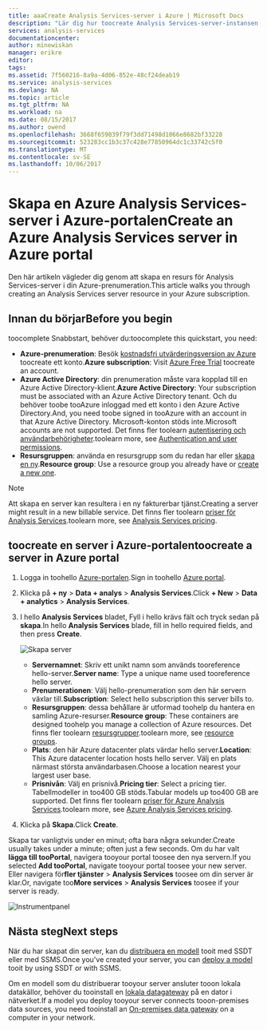 ```yaml
---
title: aaaCreate Analysis Services-server i Azure | Microsoft Docs
description: "Lär dig hur toocreate Analysis Services-server-instansen i Azure."
services: analysis-services
documentationcenter: 
author: minewiskan
manager: erikre
editor: 
tags: 
ms.assetid: 7f560216-8a9a-4d06-852e-48cf24deab19
ms.service: analysis-services
ms.devlang: NA
ms.topic: article
ms.tgt_pltfrm: NA
ms.workload: na
ms.date: 08/15/2017
ms.author: owend
ms.openlocfilehash: 3668f659039f79f3dd71498d1066e8682bf33228
ms.sourcegitcommit: 523283cc1b3c37c428e77850964dc1c33742c5f0
ms.translationtype: MT
ms.contentlocale: sv-SE
ms.lasthandoff: 10/06/2017
---
```

# <a name="create-an-azure-analysis-services-server-in-azure-portal"></a><span data-ttu-id="45f6c-103">Skapa en Azure Analysis Services-server i Azure-portalen</span><span class="sxs-lookup"><span data-stu-id="45f6c-103">Create an Azure Analysis Services server in Azure portal</span></span>
<span data-ttu-id="45f6c-104">Den här artikeln vägleder dig genom att skapa en resurs för Analysis Services-server i din Azure-prenumeration.</span><span class="sxs-lookup"><span data-stu-id="45f6c-104">This article walks you through creating an Analysis Services server resource in your Azure subscription.</span></span>

## <a name="before-you-begin"></a><span data-ttu-id="45f6c-105">Innan du börjar</span><span class="sxs-lookup"><span data-stu-id="45f6c-105">Before you begin</span></span>
<span data-ttu-id="45f6c-106">toocomplete Snabbstart, behöver du:</span><span class="sxs-lookup"><span data-stu-id="45f6c-106">toocomplete this quickstart, you need:</span></span>

* <span data-ttu-id="45f6c-107">**Azure-prenumeration**: Besök [kostnadsfri utvärderingsversion av Azure](https://azure.microsoft.com/offers/ms-azr-0044p/) toocreate ett konto.</span><span class="sxs-lookup"><span data-stu-id="45f6c-107">**Azure subscription**: Visit [Azure Free Trial](https://azure.microsoft.com/offers/ms-azr-0044p/) toocreate an account.</span></span>
* <span data-ttu-id="45f6c-108">**Azure Active Directory**: din prenumeration måste vara kopplad till en Azure Active Directory-klient.</span><span class="sxs-lookup"><span data-stu-id="45f6c-108">**Azure Active Directory**: Your subscription must be associated with an Azure Active Directory tenant.</span></span> <span data-ttu-id="45f6c-109">Och du behöver toobe tooAzure inloggad med ett konto i den Azure Active Directory.</span><span class="sxs-lookup"><span data-stu-id="45f6c-109">And, you need toobe signed in tooAzure with an account in that Azure Active Directory.</span></span> <span data-ttu-id="45f6c-110">Microsoft-konton stöds inte.</span><span class="sxs-lookup"><span data-stu-id="45f6c-110">Microsoft accounts are not supported.</span></span> <span data-ttu-id="45f6c-111">Det finns fler toolearn [autentisering och användarbehörigheter](analysis-services-manage-users.md).</span><span class="sxs-lookup"><span data-stu-id="45f6c-111">toolearn more, see [Authentication and user permissions](analysis-services-manage-users.md).</span></span>
* <span data-ttu-id="45f6c-112">**Resursgruppen**: använda en resursgrupp som du redan har eller [skapa en ny](../azure-resource-manager/resource-group-overview.md).</span><span class="sxs-lookup"><span data-stu-id="45f6c-112">**Resource group**: Use a resource group you already have or [create a new one](../azure-resource-manager/resource-group-overview.md).</span></span>

> [!NOTE]
> <span data-ttu-id="45f6c-113">Att skapa en server kan resultera i en ny fakturerbar tjänst.</span><span class="sxs-lookup"><span data-stu-id="45f6c-113">Creating a server might result in a new billable service.</span></span> <span data-ttu-id="45f6c-114">Det finns fler toolearn [priser för Analysis Services](https://azure.microsoft.com/pricing/details/analysis-services/).</span><span class="sxs-lookup"><span data-stu-id="45f6c-114">toolearn more, see [Analysis Services pricing](https://azure.microsoft.com/pricing/details/analysis-services/).</span></span>
> 
> 

## <a name="toocreate-a-server-in-azure-portal"></a><span data-ttu-id="45f6c-115">toocreate en server i Azure-portalen</span><span class="sxs-lookup"><span data-stu-id="45f6c-115">toocreate a server in Azure portal</span></span>
1. <span data-ttu-id="45f6c-116">Logga in toohello [Azure-portalen](https://portal.azure.com).</span><span class="sxs-lookup"><span data-stu-id="45f6c-116">Sign in toohello [Azure portal](https://portal.azure.com).</span></span>  
2. <span data-ttu-id="45f6c-117">Klicka på **+ ny** > **Data + analys** > **Analysis Services**.</span><span class="sxs-lookup"><span data-stu-id="45f6c-117">Click **+ New** > **Data + analytics** > **Analysis Services**.</span></span>
3. <span data-ttu-id="45f6c-118">I hello **Analysis Services** bladet, Fyll i hello krävs fält och tryck sedan på **skapa**.</span><span class="sxs-lookup"><span data-stu-id="45f6c-118">In hello **Analysis Services** blade, fill in hello required fields, and then press **Create**.</span></span>
   
    ![Skapa server](./media/analysis-services-create-server/aas-create-server-blade.png)
   
   * <span data-ttu-id="45f6c-120">**Servernamnet**: Skriv ett unikt namn som används tooreference hello-server.</span><span class="sxs-lookup"><span data-stu-id="45f6c-120">**Server name**: Type a unique name used tooreference hello server.</span></span>
   * <span data-ttu-id="45f6c-121">**Prenumerationen**: Välj hello-prenumeration som den här servern växlar till.</span><span class="sxs-lookup"><span data-stu-id="45f6c-121">**Subscription**: Select hello subscription this server bills to.</span></span>
   * <span data-ttu-id="45f6c-122">**Resursgruppen**: dessa behållare är utformad toohelp du hantera en samling Azure-resurser.</span><span class="sxs-lookup"><span data-stu-id="45f6c-122">**Resource group**: These containers are designed toohelp you manage a collection of Azure resources.</span></span> <span data-ttu-id="45f6c-123">Det finns fler toolearn [resursgrupper](../azure-resource-manager/resource-group-overview.md).</span><span class="sxs-lookup"><span data-stu-id="45f6c-123">toolearn more, see [resource groups](../azure-resource-manager/resource-group-overview.md).</span></span>
   * <span data-ttu-id="45f6c-124">**Plats**: den här Azure datacenter plats värdar hello server.</span><span class="sxs-lookup"><span data-stu-id="45f6c-124">**Location**: This Azure datacenter location hosts hello server.</span></span> <span data-ttu-id="45f6c-125">Välj en plats närmast största användarbasen.</span><span class="sxs-lookup"><span data-stu-id="45f6c-125">Choose a location nearest your largest user base.</span></span>
   * <span data-ttu-id="45f6c-126">**Prisnivån**: Välj en prisnivå.</span><span class="sxs-lookup"><span data-stu-id="45f6c-126">**Pricing tier**: Select a pricing tier.</span></span> <span data-ttu-id="45f6c-127">Tabellmodeller in too400 GB stöds.</span><span class="sxs-lookup"><span data-stu-id="45f6c-127">Tabular models up too400 GB are supported.</span></span> <span data-ttu-id="45f6c-128">Det finns fler toolearn [priser för Azure Analysis Services](https://azure.microsoft.com/pricing/details/analysis-services/).</span><span class="sxs-lookup"><span data-stu-id="45f6c-128">toolearn more, see [Azure Analysis Services pricing](https://azure.microsoft.com/pricing/details/analysis-services/).</span></span>
4. <span data-ttu-id="45f6c-129">Klicka på **Skapa**.</span><span class="sxs-lookup"><span data-stu-id="45f6c-129">Click **Create**.</span></span>

<span data-ttu-id="45f6c-130">Skapa tar vanligtvis under en minut; ofta bara några sekunder.</span><span class="sxs-lookup"><span data-stu-id="45f6c-130">Create usually takes under a minute; often just a few seconds.</span></span> <span data-ttu-id="45f6c-131">Om du har valt **lägga till tooPortal**, navigera tooyour portal toosee den nya servern.</span><span class="sxs-lookup"><span data-stu-id="45f6c-131">If you selected **Add tooPortal**, navigate tooyour portal toosee your new server.</span></span> <span data-ttu-id="45f6c-132">Eller navigera för**fler tjänster** > **Analysis Services** toosee om din server är klar.</span><span class="sxs-lookup"><span data-stu-id="45f6c-132">Or, navigate too**More services** > **Analysis Services** toosee if your server is ready.</span></span>

 ![Instrumentpanel](./media/analysis-services-create-server/aas-create-server-dashboard.png)


## <a name="next-steps"></a><span data-ttu-id="45f6c-134">Nästa steg</span><span class="sxs-lookup"><span data-stu-id="45f6c-134">Next steps</span></span>
<span data-ttu-id="45f6c-135">När du har skapat din server, kan du [distribuera en modell](analysis-services-deploy.md) tooit med SSDT eller med SSMS.</span><span class="sxs-lookup"><span data-stu-id="45f6c-135">Once you've created your server, you can [deploy a model](analysis-services-deploy.md) tooit by using SSDT or with SSMS.</span></span>

<span data-ttu-id="45f6c-136">Om en modell som du distribuerar tooyour server ansluter tooon lokala datakällor, behöver du tooinstall en [lokala datagateway](analysis-services-gateway.md) på en dator i nätverket.</span><span class="sxs-lookup"><span data-stu-id="45f6c-136">If a model you deploy tooyour server connects tooon-premises data sources, you need tooinstall an [On-premises data gateway](analysis-services-gateway.md) on a computer in your network.</span></span>


